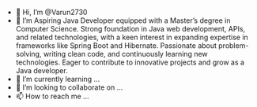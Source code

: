 - 👋 Hi, I’m @Varun2730
- 👀 I’m Aspiring Java Developer equipped with a Master’s degree in Computer Science. Strong foundation in Java web development, APIs, and related technologies, with a keen interest in expanding expertise in frameworks like Spring Boot and Hibernate. Passionate about problem-solving, writing clean code, and continuously learning new technologies. Eager to contribute to innovative projects and grow as a Java developer.
- 🌱 I’m currently learning ...
- 💞️ I’m looking to collaborate on ...
- 📫 How to reach me ...

<!---
Varun2730/Varun2730 is a ✨ special ✨ repository because its `README.md` (this file) appears on your GitHub profile.
You can click the Preview link to take a look at your changes.
--->
